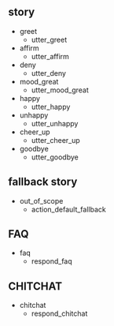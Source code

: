 ## story 
* greet
  - utter_greet
* affirm  
  - utter_affirm
* deny
  - utter_deny
* mood_great
  - utter_mood_great
* happy
  - utter_happy
* unhappy
  - utter_unhappy
* cheer_up
  - utter_cheer_up
* goodbye
  - utter_goodbye

## fallback story
* out_of_scope
  - action_default_fallback

## FAQ
* faq
   - respond_faq

## CHITCHAT
* chitchat
   - respond_chitchat

